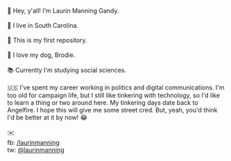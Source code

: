 👋 Hey, y'all! I’m Laurin Manning Gandy. <br><br>
🌙 I live in South Carolina. <br><br>
👶 This is my first repository. <br><br>
🐾 I love my dog, Brodie. <br><br>
📚 Currently I'm studying social sciences. <br><br>
🇺🇸 I've spent my career working in politics and digital communications. I'm too old for campaign life, but I still like tinkering with technology, so I'd like to learn a thing or two around here. My tinkering days date back to Angelfire. I hope this will give me some street cred. But, yeah, you'd think I'd be better at it by now! 😂<br> <br>
✉️ <br>
fb: <a href="https://fb.com/laurinmanning">/laurinmanning</a><br>
tw: <a href="https://twitter.com/laurinmanning">@laurinmanning</a><br><br>


<!---
darlingtoncounty/darlingtoncounty is a ✨ special ✨ repository because its `README.md` (this file) appears on your GitHub profile.
You can click the Preview link to take a look at your changes.
--->

